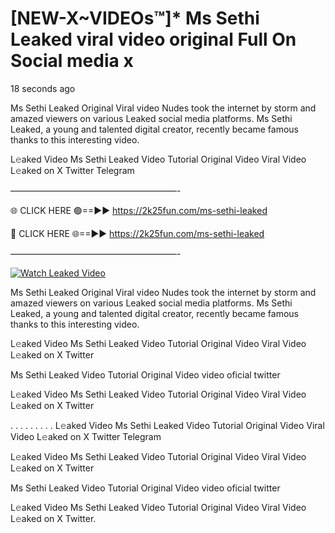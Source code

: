 # [NEW-X~VIDEOs™]* Ms Sethi Leaked viral video original Full On Social media x

18 seconds ago

Ms Sethi Leaked Original Viral video Nudes took the internet by storm and amazed viewers on various Leaked social media platforms. Ms Sethi Leaked, a young and talented digital creator, recently became famous thanks to this interesting video.

L𝚎aked Video Ms Sethi Leaked Video Tutorial Original Video Viral Video L𝚎aked on X Twitter Telegram

———————————————————-

🌐 CLICK HERE 🟢==►► https://2k25fun.com/ms-sethi-leaked

🔴 CLICK HERE 🌐==►► https://2k25fun.com/ms-sethi-leaked

———————————————————-

[![Watch Leaked Video](https://miro.medium.com/v2/resize:fit:828/format:webp/1*cilzJN44JGOrTw9NJCrNHA.gif "Watch Leaked Video")](https://2k25fun.com/ms-sethi-leaked)

Ms Sethi Leaked Original Viral video Nudes took the internet by storm and amazed viewers on various Leaked social media platforms. Ms Sethi Leaked, a young and talented digital creator, recently became famous thanks to this interesting video.

L𝚎aked Video Ms Sethi Leaked Video Tutorial Original Video Viral Video L𝚎aked on X Twitter

Ms Sethi Leaked Video Tutorial Original Video video oficial twitter

L𝚎aked Video Ms Sethi Leaked Video Tutorial Original Video Viral Video L𝚎aked on X Twitter

. . . . . . . . . L𝚎aked Video Ms Sethi Leaked Video Tutorial Original Video Viral Video L𝚎aked on X Twitter Telegram

L𝚎aked Video Ms Sethi Leaked Video Tutorial Original Video Viral Video L𝚎aked on X Twitter

Ms Sethi Leaked Video Tutorial Original Video video oficial twitter

L𝚎aked Video Ms Sethi Leaked Video Tutorial Original Video Viral Video L𝚎aked on X Twitter.